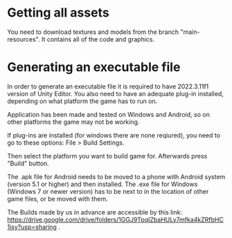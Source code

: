 # Getting all assets

You need to download textures and models from the branch "main-resources". It contains all of the code and graphics.

# Generating an executable file

In order to generate an executable file it is required to have 2022.3.11f1 version of Unity Editor. You also need to have an adequate plug-in installed, depending on what platform the game has to run on.

Application has been made and tested on Windows and Android, so on other platforms the game may not be working.

If plug-ins are installed (for windows there are none reqiured), you need to go to these options: File > Build Settings.

Then select the platform you want to build game for. Afterwards press "Build" button.

The .apk file for Android needs to be moved to a phone with Android system (version 5.1 or higher) and then installed.
The .exe file for Windows (Windows 7 or newer version) has to be next to in the location of other game files, or be moved with them.

The Builds made by us in advance are accessible by this link: https://drive.google.com/drive/folders/1GGJ9TpqIZbaHULy7mfka4kZRfbHC1isy?usp=sharing .
